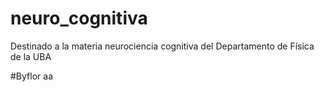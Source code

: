 # neuro_cognitiva
Destinado a la materia neurociencia cognitiva del Departamento de Física de la UBA

#Byflor aa